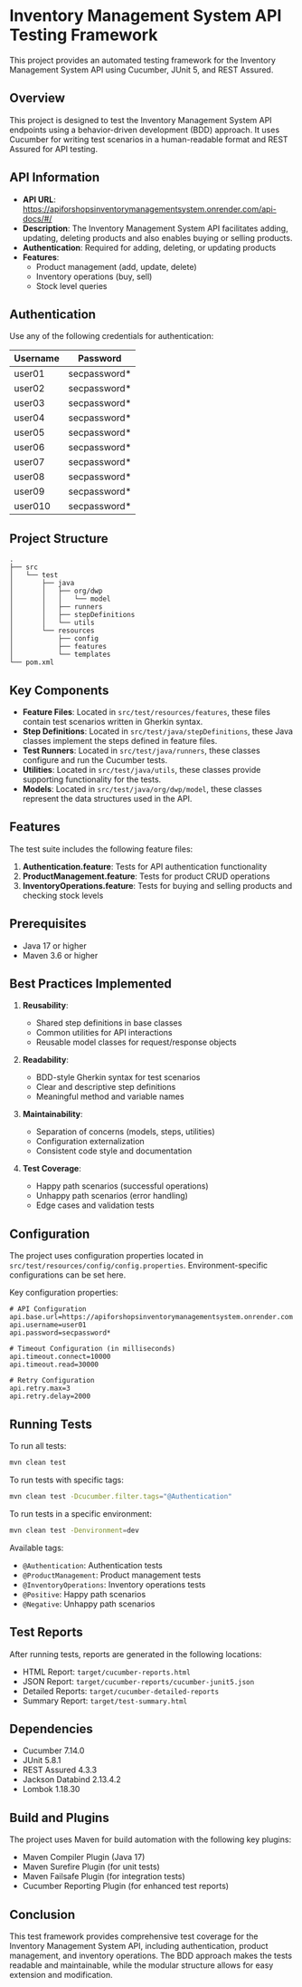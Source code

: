 # Inventory Management System API Testing Framework

This project provides an automated testing framework for the Inventory Management System API using Cucumber, JUnit 5, and REST Assured.

## Overview

This project is designed to test the Inventory Management System API endpoints using a behavior-driven development (BDD) approach. It uses Cucumber for writing test scenarios in a human-readable format and REST Assured for API testing.

## API Information

- **API URL**: https://apiforshopsinventorymanagementsystem.onrender.com/api-docs/#/
- **Description**: The Inventory Management System API facilitates adding, updating, deleting products and also enables buying or selling products.
- **Authentication**: Required for adding, deleting, or updating products
- **Features**: 
  - Product management (add, update, delete)
  - Inventory operations (buy, sell)
  - Stock level queries

## Authentication

Use any of the following credentials for authentication:

| Username | Password       |
|----------|----------------|
| user01   | secpassword*   |
| user02   | secpassword*   |
| user03   | secpassword*   |
| user04   | secpassword*   |
| user05   | secpassword*   |
| user06   | secpassword*   |
| user07   | secpassword*   |
| user08   | secpassword*   |
| user09   | secpassword*   |
| user010  | secpassword*   |

## Project Structure

```
.
├── src
│   └── test
│       ├── java
│       │   ├── org/dwp
│       │   │   └── model
│       │   ├── runners
│       │   ├── stepDefinitions
│       │   └── utils
│       └── resources
│           ├── config
│           ├── features
│           └── templates
└── pom.xml
```

## Key Components

- **Feature Files**: Located in `src/test/resources/features`, these files contain test scenarios written in Gherkin syntax.
- **Step Definitions**: Located in `src/test/java/stepDefinitions`, these Java classes implement the steps defined in feature files.
- **Test Runners**: Located in `src/test/java/runners`, these classes configure and run the Cucumber tests.
- **Utilities**: Located in `src/test/java/utils`, these classes provide supporting functionality for the tests.
- **Models**: Located in `src/test/java/org/dwp/model`, these classes represent the data structures used in the API.

## Features

The test suite includes the following feature files:

1. **Authentication.feature**: Tests for API authentication functionality
2. **ProductManagement.feature**: Tests for product CRUD operations
3. **InventoryOperations.feature**: Tests for buying and selling products and checking stock levels

## Prerequisites

- Java 17 or higher
- Maven 3.6 or higher

## Best Practices Implemented

1. **Reusability**:
   - Shared step definitions in base classes
   - Common utilities for API interactions
   - Reusable model classes for request/response objects

2. **Readability**:
   - BDD-style Gherkin syntax for test scenarios
   - Clear and descriptive step definitions
   - Meaningful method and variable names

3. **Maintainability**:
   - Separation of concerns (models, steps, utilities)
   - Configuration externalization
   - Consistent code style and documentation

4. **Test Coverage**:
   - Happy path scenarios (successful operations)
   - Unhappy path scenarios (error handling)
   - Edge cases and validation tests

## Configuration

The project uses configuration properties located in `src/test/resources/config/config.properties`. Environment-specific configurations can be set here.

Key configuration properties:

```properties
# API Configuration
api.base.url=https://apiforshopsinventorymanagementsystem.onrender.com
api.username=user01
api.password=secpassword*

# Timeout Configuration (in milliseconds)
api.timeout.connect=10000
api.timeout.read=30000

# Retry Configuration
api.retry.max=3
api.retry.delay=2000
```

## Running Tests

To run all tests:

```bash
mvn clean test
```

To run tests with specific tags:

```bash
mvn clean test -Dcucumber.filter.tags="@Authentication"
```

To run tests in a specific environment:

```bash
mvn clean test -Denvironment=dev
```

Available tags:
- `@Authentication`: Authentication tests
- `@ProductManagement`: Product management tests
- `@InventoryOperations`: Inventory operations tests
- `@Positive`: Happy path scenarios
- `@Negative`: Unhappy path scenarios

## Test Reports

After running tests, reports are generated in the following locations:

- HTML Report: `target/cucumber-reports.html`
- JSON Report: `target/cucumber-reports/cucumber-junit5.json`
- Detailed Reports: `target/cucumber-detailed-reports`
- Summary Report: `target/test-summary.html`

## Dependencies

- Cucumber 7.14.0
- JUnit 5.8.1
- REST Assured 4.3.3
- Jackson Databind 2.13.4.2
- Lombok 1.18.30

## Build and Plugins

The project uses Maven for build automation with the following key plugins:

- Maven Compiler Plugin (Java 17)
- Maven Surefire Plugin (for unit tests)
- Maven Failsafe Plugin (for integration tests)
- Cucumber Reporting Plugin (for enhanced test reports)

## Conclusion

This test framework provides comprehensive test coverage for the Inventory Management System API, including authentication, product management, and inventory operations. The BDD approach makes the tests readable and maintainable, while the modular structure allows for easy extension and modification.